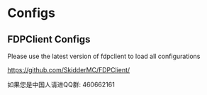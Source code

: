 # Configs

## FDPClient Configs

Please use the latest version of fdpclient to load all configurations

https://github.com/SkidderMC/FDPClient/

如果您是中国人请进QQ群: 460662161
